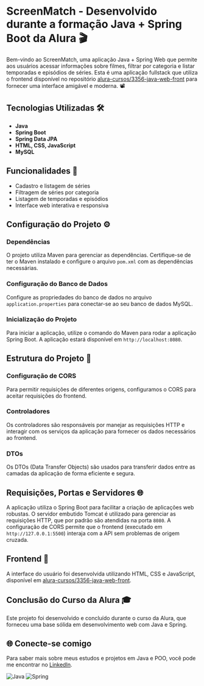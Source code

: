# ScreenMatch - Desenvolvido durante a formação Java + Spring Boot da Alura 🎬

Bem-vindo ao ScreenMatch, uma aplicação Java + Spring Web que permite aos usuários acessar informações sobre filmes, filtrar por categoria e listar temporadas e episódios de séries. Esta é uma aplicação fullstack que utiliza o frontend disponível no repositório [alura-cursos/3356-java-web-front](https://github.com/alura-cursos/3356-java-web-front) para fornecer uma interface amigável e moderna. 📽️

## Tecnologias Utilizadas 🛠️

- **Java**
- **Spring Boot**
- **Spring Data JPA**
- **HTML, CSS, JavaScript**
- **MySQL**

## Funcionalidades 🚀

- Cadastro e listagem de séries
- Filtragem de séries por categoria
- Listagem de temporadas e episódios
- Interface web interativa e responsiva

## Configuração do Projeto ⚙️

### Dependências

O projeto utiliza Maven para gerenciar as dependências. Certifique-se de ter o Maven instalado e configure o arquivo `pom.xml` com as dependências necessárias.

### Configuração do Banco de Dados

Configure as propriedades do banco de dados no arquivo `application.properties` para conectar-se ao seu banco de dados MySQL.

### Inicialização do Projeto

Para iniciar a aplicação, utilize o comando do Maven para rodar a aplicação Spring Boot. A aplicação estará disponível em `http://localhost:8080`.

## Estrutura do Projeto 📂

### Configuração de CORS

Para permitir requisições de diferentes origens, configuramos o CORS para aceitar requisições do frontend.

### Controladores

Os controladores são responsáveis por manejar as requisições HTTP e interagir com os serviços da aplicação para fornecer os dados necessários ao frontend.

### DTOs

Os DTOs (Data Transfer Objects) são usados para transferir dados entre as camadas da aplicação de forma eficiente e segura.

## Requisições, Portas e Servidores 🌐

A aplicação utiliza o Spring Boot para facilitar a criação de aplicações web robustas. O servidor embutido Tomcat é utilizado para gerenciar as requisições HTTP, que por padrão são atendidas na porta `8080`. A configuração de CORS permite que o frontend (executado em `http://127.0.0.1:5500`) interaja com a API sem problemas de origem cruzada.

## Frontend 🌟

A interface do usuário foi desenvolvida utilizando HTML, CSS e JavaScript, disponível em [alura-cursos/3356-java-web-front](https://github.com/alura-cursos/3356-java-web-front).

## Conclusão do Curso da Alura 🎓

Este projeto foi desenvolvido e concluído durante o curso da Alura, que forneceu uma base sólida em desenvolvimento web com Java e Spring. 

## 🌐 Conecte-se comigo

Para saber mais sobre meus estudos e projetos em Java e POO, você pode me encontrar no [LinkedIn](https://www.linkedin.com/in/joao-pedro-gon%C3%A7alves-viana-de-souza-a33a84242/).

![Java](https://img.icons8.com/color/48/000000/java-coffee-cup-logo--v1.png) ![Spring](https://img.icons8.com/color/48/000000/spring-logo.png)

